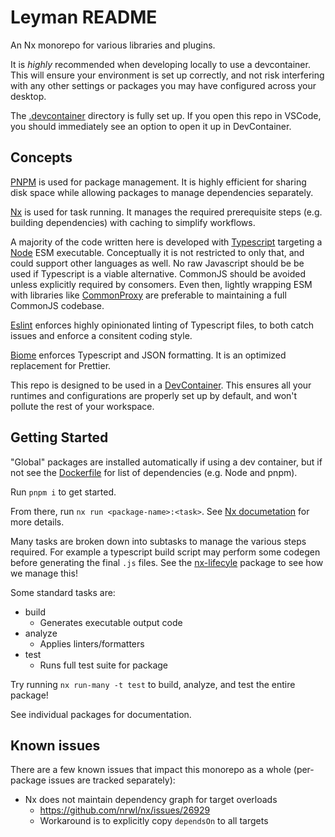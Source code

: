 # Leyman README

An Nx monorepo for various libraries and plugins.

It is _highly_ recommended when developing locally to use a devcontainer. This will ensure your environment is set up correctly, and not risk interfering with any other settings or packages you may have configured across your desktop.

The [.devcontainer](./.devcontainer) directory is fully set up. If you open this repo in VSCode, you should immediately see an option to open it up in DevContainer.

## Concepts

[PNPM](https://pnpm.io/) is used for package management. It is highly efficient for sharing disk space while allowing packages to manage dependencies separately.

[Nx](https://nx.dev/) is used for task running. It manages the required prerequisite steps (e.g. building dependencies) with caching to simplify workflows.

A majority of the code written here is developed with [Typescript](https://www.typescriptlang.org/) targeting a [Node](https://nodejs.org/) ESM executable. Conceptually it is not restricted to only that, and could support other languages as well. No raw Javascript should be be used if Typescript is a viable alternative. CommonJS should be avoided unless explicitly required by consomers. Even then, lightly wrapping ESM with libraries like [CommonProxy](./tools/common-proxy/) are preferable to maintaining a full CommonJS codebase.

[Eslint](https://eslint.org/) enforces highly opinionated linting of Typescript files, to both catch issues and enforce a consitent coding style.

[Biome](https://biomejs.dev/) enforces Typescript and JSON formatting. It is an optimized replacement for Prettier.

This repo is designed to be used in a [DevContainer](https://code.visualstudio.com/docs/devcontainers/containers). This ensures all your runtimes and configurations are properly set up by default, and won't pollute the rest of your workspace.

## Getting Started

"Global" packages are installed automatically if using a dev container, but if not see the [Dockerfile](./.devcontainer/Dockerfile) for list of dependencies (e.g. Node and pnpm).

Run `pnpm i` to get started.

From there, run `nx run <package-name>:<task>`. See [Nx documetation](https://nx.dev/nx-api/nx/documents/run) for more details.

Many tasks are broken down into subtasks to manage the various steps required. For example a typescript build script may perform some codegen before generating the final `.js` files. See the [nx-lifecyle](./apps/nx-lifecycle) package to see how we manage this!

Some standard tasks are:
- build
  - Generates executable output code
- analyze
  - Applies linters/formatters
- test
  - Runs full test suite for package

Try running `nx run-many -t test` to build, analyze, and test the entire package!

See individual packages for documentation.

## Known issues

There are a few known issues that impact this monorepo as a whole (per-package issues are tracked separately):

- Nx does not maintain dependency graph for target overloads
  - https://github.com/nrwl/nx/issues/26929
  - Workaround is to explicitly copy `dependsOn` to all targets